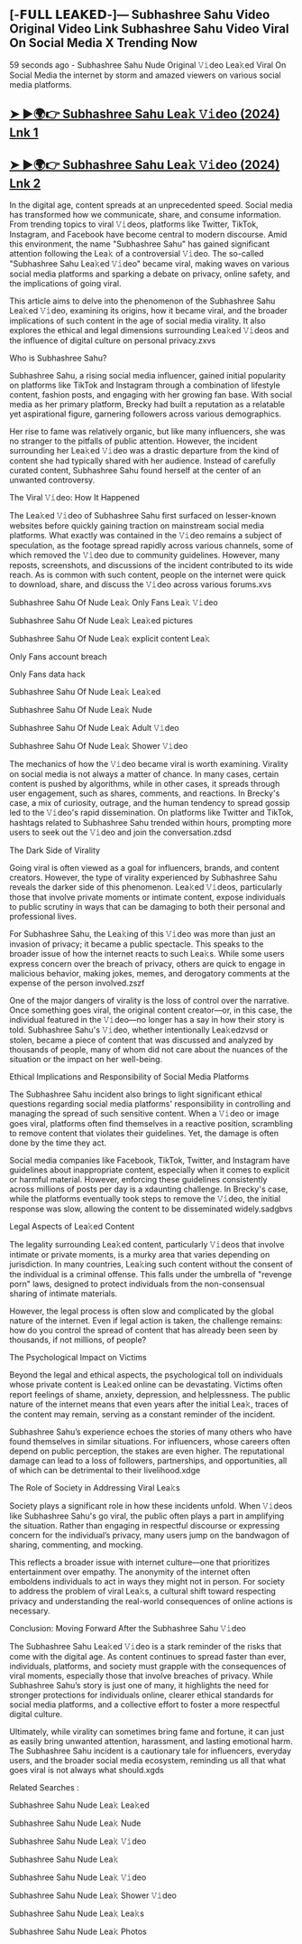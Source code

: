 ## [-𝗙𝗨𝗟𝗟 𝗟𝗘𝗔𝗞𝗘𝗗-]— Subhashree Sahu Video Original Video Link Subhashree Sahu Video Viral On Social Media X Trending Now

59 seconds ago - Subhashree Sahu Nude Original 𝚅𝚒deo Lea𝚔ed Viral On Social Media the internet by storm and amazed viewers on various social media platforms.

## [➤ ►🌍👉 Subhashree Sahu Lea𝚔 𝚅𝚒deo (2024) Lnk 1](https://shortx.today/lek-vdo)<br>

## [➤ ►🌍👉 Subhashree Sahu Lea𝚔 𝚅𝚒deo (2024) Lnk 2](https://shortx.today/lek-vdo)<br>

In the digital age, content spreads at an unprecedented speed. Social media has transformed how we communicate, share, and consume information. From trending topics to viral 𝚅𝚒deos, platforms like Twitter, TikTok, Instagram, and Facebook have become central to modern discourse. Amid this environment, the name "Subhashree Sahu" has gained significant attention following the Lea𝚔 of a controversial 𝚅𝚒deo. The so-called "Subhashree Sahu Lea𝚔ed 𝚅𝚒deo" became viral, making waves on various social media platforms and sparking a debate on privacy, online safety, and the implications of going viral.

This article aims to delve into the phenomenon of the Subhashree Sahu Lea𝚔ed 𝚅𝚒deo, examining its origins, how it became viral, and the broader implications of such content in the age of social media virality. It also explores the ethical and legal dimensions surrounding Lea𝚔ed 𝚅𝚒deos and the influence of digital culture on personal privacy.zxvs

Who is Subhashree Sahu?

Subhashree Sahu, a rising social media influencer, gained initial popularity on platforms like TikTok and Instagram through a combination of lifestyle content, fashion posts, and engaging with her growing fan base. With social media as her primary platform, Brecky had built a reputation as a relatable yet aspirational figure, garnering followers across various demographics.

Her rise to fame was relatively organic, but like many influencers, she was no stranger to the pitfalls of public attention. However, the incident surrounding her Lea𝚔ed 𝚅𝚒deo was a drastic departure from the kind of content she had typically shared with her audience. Instead of carefully curated content, Subhashree Sahu found herself at the center of an unwanted controversy.

The Viral 𝚅𝚒deo: How It Happened

The Lea𝚔ed 𝚅𝚒deo of Subhashree Sahu first surfaced on lesser-known websites before quickly gaining traction on mainstream social media platforms. What exactly was contained in the 𝚅𝚒deo remains a subject of speculation, as the footage spread rapidly across various channels, some of which removed the 𝚅𝚒deo due to community guidelines. However, many reposts, screenshots, and discussions of the incident contributed to its wide reach. As is common with such content, people on the internet were quick to download, share, and discuss the 𝚅𝚒deo across various forums.xvs

Subhashree Sahu Of Nude Lea𝚔 Only Fans Lea𝚔 𝚅𝚒deo

Subhashree Sahu Of Nude Lea𝚔 Lea𝚔ed pictures

Subhashree Sahu Of Nude Lea𝚔 explicit content Lea𝚔

Only Fans account breach

Only Fans data hack

Subhashree Sahu Of Nude Lea𝚔 Lea𝚔ed

Subhashree Sahu Of Nude Lea𝚔 Nude

Subhashree Sahu Of Nude Lea𝚔 Adult 𝚅𝚒deo

Subhashree Sahu Of Nude Lea𝚔 Shower 𝚅𝚒deo

The mechanics of how the 𝚅𝚒deo became viral is worth examining. Virality on social media is not always a matter of chance. In many cases, certain content is pushed by algorithms, while in other cases, it spreads through user engagement, such as shares, comments, and reactions. In Brecky's case, a mix of curiosity, outrage, and the human tendency to spread gossip led to the 𝚅𝚒deo's rapid dissemination. On platforms like Twitter and TikTok, hashtags related to Subhashree Sahu trended within hours, prompting more users to seek out the 𝚅𝚒deo and join the conversation.zdsd

The Dark Side of Virality

Going viral is often viewed as a goal for influencers, brands, and content creators. However, the type of virality experienced by Subhashree Sahu reveals the darker side of this phenomenon. Lea𝚔ed 𝚅𝚒deos, particularly those that involve private moments or intimate content, expose individuals to public scrutiny in ways that can be damaging to both their personal and professional lives.

For Subhashree Sahu, the Lea𝚔ing of this 𝚅𝚒deo was more than just an invasion of privacy; it became a public spectacle. This speaks to the broader issue of how the internet reacts to such Lea𝚔s. While some users express concern over the breach of privacy, others are quick to engage in malicious behavior, making jokes, memes, and derogatory comments at the expense of the person involved.zszf

One of the major dangers of virality is the loss of control over the narrative. Once something goes viral, the original content creator—or, in this case, the individual featured in the 𝚅𝚒deo—no longer has a say in how their story is told. Subhashree Sahu's 𝚅𝚒deo, whether intentionally Lea𝚔edzvsd or stolen, became a piece of content that was discussed and analyzed by thousands of people, many of whom did not care about the nuances of the situation or the impact on her well-being.

Ethical Implications and Responsibility of Social Media Platforms

The Subhashree Sahu incident also brings to light significant ethical questions regarding social media platforms' responsibility in controlling and managing the spread of such sensitive content. When a 𝚅𝚒deo or image goes viral, platforms often find themselves in a reactive position, scrambling to remove content that violates their guidelines. Yet, the damage is often done by the time they act.

Social media companies like Facebook, TikTok, Twitter, and Instagram have guidelines about inappropriate content, especially when it comes to explicit or harmful material. However, enforcing these guidelines consistently across millions of posts per day is a xdaunting challenge. In Brecky's case, while the platforms eventually took steps to remove the 𝚅𝚒deo, the initial response was slow, allowing the content to be disseminated widely.sadgbvs

Legal Aspects of Lea𝚔ed Content

The legality surrounding Lea𝚔ed content, particularly 𝚅𝚒deos that involve intimate or private moments, is a murky area that varies depending on jurisdiction. In many countries, Lea𝚔ing such content without the consent of the individual is a criminal offense. This falls under the umbrella of "revenge porn" laws, designed to protect individuals from the non-consensual sharing of intimate materials.

However, the legal process is often slow and complicated by the global nature of the internet. Even if legal action is taken, the challenge remains: how do you control the spread of content that has already been seen by thousands, if not millions, of people?

The Psychological Impact on Victims

Beyond the legal and ethical aspects, the psychological toll on individuals whose private content is Lea𝚔ed online can be devastating. Victims often report feelings of shame, anxiety, depression, and helplessness. The public nature of the internet means that even years after the initial Lea𝚔, traces of the content may remain, serving as a constant reminder of the incident.

Subhashree Sahu’s experience echoes the stories of many others who have found themselves in similar situations. For influencers, whose careers often depend on public perception, the stakes are even higher. The reputational damage can lead to a loss of followers, partnerships, and opportunities, all of which can be detrimental to their livelihood.xdge

The Role of Society in Addressing Viral Lea𝚔s

Society plays a significant role in how these incidents unfold. When 𝚅𝚒deos like Subhashree Sahu's go viral, the public often plays a part in amplifying the situation. Rather than engaging in respectful discourse or expressing concern for the individual’s privacy, many users jump on the bandwagon of sharing, commenting, and mocking.

This reflects a broader issue with internet culture—one that prioritizes entertainment over empathy. The anonymity of the internet often emboldens individuals to act in ways they might not in person. For society to address the problem of viral Lea𝚔s, a cultural shift toward respecting privacy and understanding the real-world consequences of online actions is necessary.

Conclusion: Moving Forward After the Subhashree Sahu 𝚅𝚒deo

The Subhashree Sahu Lea𝚔ed 𝚅𝚒deo is a stark reminder of the risks that come with the digital age. As content continues to spread faster than ever, individuals, platforms, and society must grapple with the consequences of viral moments, especially those that involve breaches of privacy. While Subhashree Sahu’s story is just one of many, it highlights the need for stronger protections for individuals online, clearer ethical standards for social media platforms, and a collective effort to foster a more respectful digital culture.

Ultimately, while virality can sometimes bring fame and fortune, it can just as easily bring unwanted attention, harassment, and lasting emotional harm. The Subhashree Sahu incident is a cautionary tale for influencers, everyday users, and the broader social media ecosystem, reminding us all that what goes viral is not always what should.xgds

Related Searches :

Subhashree Sahu Nude Lea𝚔 Lea𝚔ed

Subhashree Sahu Nude Lea𝚔 Nude

Subhashree Sahu Nude Lea𝚔 𝚅𝚒deo

Subhashree Sahu Nude Lea𝚔

Subhashree Sahu Nude Lea𝚔 𝚅𝚒deo

Subhashree Sahu Nude Lea𝚔 Shower 𝚅𝚒deo

Subhashree Sahu Nude Lea𝚔 Lea𝚔s

Subhashree Sahu Nude Lea𝚔 Photos
